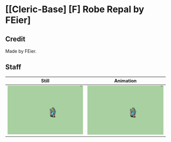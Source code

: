 # [\[Cleric-Base\] \[F\] Robe Repal by FEier]

## Credit

Made by FEier.
	
## Staff

| Still | Animation |
| :---: | :-------: |
| ![Staff still](./Staff_000.png) | ![Staff animation](./Staff.gif) |
